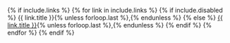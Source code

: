 {% if include.links %}
  {% for link in include.links %}
    {% if include.disabled %}
      {{ link.title }}{% unless forloop.last %},{% endunless %}
    {% else %}
      <a href="{{ link.href }}">{{ link.title }}</a>{% unless forloop.last %},{% endunless %}
    {% endif %}
  {% endfor %}
{% endif %}
